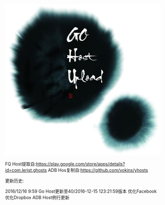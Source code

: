  ![image](https://github.com/bigback/image/blob/master/gohostupload.jpg)
 
FQ Host提取自:https://play.google.com/store/apps/details?id=com.lerist.ghosts
ADB Hos复制自:https://github.com/vokins/yhosts

更新历史:

2016/12/16 9:59
Go Host更新至40/2016-12-15 123:21:59版本
优化Facebook
优化Dropbox
ADB Host例行更新
